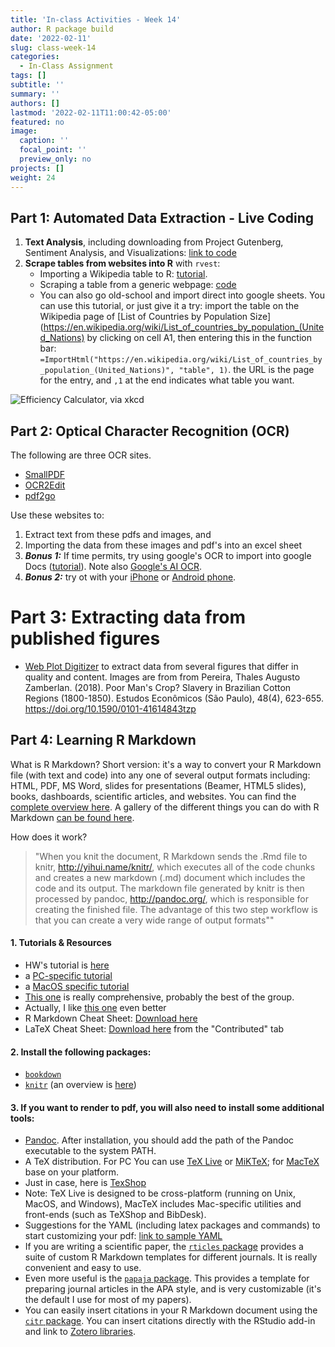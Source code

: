 ```yaml
---
title: 'In-class Activities - Week 14'
author: R package build
date: '2022-02-11'
slug: class-week-14
categories:
  - In-Class Assignment
tags: []
subtitle: ''
summary: ''
authors: []
lastmod: '2022-02-11T11:00:42-05:00'
featured: no
image:
  caption: ''
  focal_point: ''
  preview_only: no
projects: []
weight: 24
---
```


## Part 1: Automated Data Extraction - Live Coding

1. **Text Analysis**, including downloading from Project Gutenberg, Sentiment Analysis, and Visualizations: [link to code](https://gist.github.com/embruna/20a42d68d3c56047fbffc585feb64fd1)
1. **Scrape tables from websites into R** with `rvest`: 
    * Importing a Wikipedia table to R: [tutorial](https://kyleake.medium.com/wikipedia-data-scraping-with-r-rvest-in-action-3c419db9af2d).  
    * Scraping a table from a generic webpage: [code](https://gist.github.com/embruna/0614e25e6113f7d491f6ba826af87e04)
    * You can also go old-school and import direct into google sheets. You can use this tutorial, or just give it a try: import the table on the Wikipedia page of [List of Countries by Population Size](https://en.wikipedia.org/wiki/List_of_countries_by_population_(United_Nations) by clicking on cell A1, then entering this in the function bar: `=ImportHtml("https://en.wikipedia.org/wiki/List_of_countries_by_population_(United_Nations)", "table", 1)`. the URL is the page for the entry, and `,1` at the end indicates what table you want. 

![Efficiency Calculator, via [xkcd](https://xkcd.com/1205/)](https://imgs.xkcd.com/comics/is_it_worth_the_time.png)  



## Part 2: Optical Character Recognition (OCR)

The following are three OCR sites. 

  * [SmallPDF](https://smallpdf.com/)
  * [OCR2Edit](www.ocr2edit.com)
  * [pdf2go](https://www.pdf2go.com/)

Use these websites to:

  1. Extract text from these pdfs and images, and 
  1. Importing the data from these images and pdf's into an excel sheet
  1. ***Bonus 1:*** If time permits, try using google's OCR to import into google Docs ([tutorial](https://www.klippa.com/en/blog/information/google-docs-ocr/)). Note also [Google's AI OCR](https://cloud.google.com/use-cases/ocr).
  1. ***Bonus 2:*** try ot with your [iPhone](https://support.apple.com/en-us/HT212630) or [Android phone](https://www.usatoday.com/story/tech/tips/2022/05/08/iphone-android-use-smartphone-as-scanner/9674231002/).

# Part 3: Extracting data from published figures


* [Web Plot Digitizer](https://automeris.io/WebPlotDigitizer/) to extract data from several figures that differ in quality and content. Images are from from Pereira, Thales Augusto Zamberlan. (2018). Poor Man's Crop? Slavery in Brazilian Cotton Regions (1800-1850). Estudos Econômicos (São Paulo), 48(4), 623-655. https://doi.org/10.1590/0101-41614843tzp




## Part 4: Learning R Markdown

What is R Markdown? Short version: it's a way to convert your R Markdown file (with text and code) into any one of several output formats including: HTML, PDF, MS Word, slides for presentations (Beamer, HTML5 slides), books, dashboards, scientific articles, and websites. You can find the [complete overview here](https://rmarkdown.rstudio.com/). A gallery of the different things you can do with R Markdown [can be found here](https://rmarkdown.rstudio.com/gallery.html).

How does it work? 

> "When you knit the document, R Markdown sends the .Rmd file to knitr, http://yihui.name/knitr/, which executes all of the code chunks and creates a new markdown (.md) document which includes the code and its output. The markdown file generated by knitr is then processed by pandoc, http://pandoc.org/, which is responsible for creating the finished file. The advantage of this two step workflow is that you can create a very wide range of output formats""

#### 1. Tutorials & Resources

 - HW's tutorial is [here](https://r4ds.had.co.nz/r-markdown.html)
 - a [PC-specific tutorial](https://medium.com/@sorenlind/create-pdf-reports-using-r-r-markdown-latex-and-knitr-on-windows-10-952b0c48bfa9)
 - a [MacOS specific tutorial](https://medium.com/@sorenlind/create-pdf-reports-using-r-r-markdown-latex-and-knitr-on-macos-high-sierra-e7b5705c9fd) 
 - [This one](https://ourcodingclub.github.io/tutorials/rmarkdown/) is really comprehensive, probably the best of the group.
 - Actually, I like [this one](https://ucsbcarpentry.github.io/R-markdown/02-intro/index.html) even better 
 - R Markdown Cheat Sheet: [Download here](https://posit.co/resources/cheatsheets/)
 - LaTeX Cheat Sheet: [Download here](https://posit.co/resources/cheatsheets/) from the "Contributed" tab

#### 2. Install the following packages: 

- [`bookdown`](https://pkgs.rstudio.com/bookdown/)
- [`knitr`](https://github.com/yihui/knitr) (an overview is [here](https://yihui.org/knitr/))

#### 3. If you want to render to pdf, you will also need to install some additional tools: 

- [Pandoc](https://github.com/jgm/pandoc/releases). After installation, you should add the path of the Pandoc executable to the system PATH.
- A TeX distribution. For PC You can use [TeX Live](https://www.tug.org/texlive/) or [MiKTeX](https://miktex.org/download); for [MacTeX](https://tug.org/mactex/mactex-download.html) base on your platform. 
- Just in case, here is [TexShop](https://pages.uoregon.edu/koch/texshop/)
- Note: TeX Live is designed to be cross-platform (running on Unix, MacOS, and Windows), MacTeX includes Mac-specific utilities and front-ends (such as TeXShop and BibDesk).
- Suggestions for the YAML (including latex packages and commands) to start customizing your pdf: [link to sample YAML](https://gist.github.com/embruna/dae2ff1f1c4b56ab0193fd29d22ba8af)  
- If you are writing a scientific paper, the [`rticles` package](https://pkgs.rstudio.com/rticles/) provides a suite of custom R Markdown templates for different journals. It is really convenient and easy to use.
- Even more useful is the [`papaja` package](https://github.com/crsh/papaja). This provides a template for preparing journal articles in the APA style, and is very customizable (it's the default I use for most of my papers).
- You can easily insert citations in your R Markdown document using the [`citr` package](https://github.com/crsh/citr). You can insert citations directly with the RStudio add-in and link to [Zotero libraries](https://www.zotero.org/).



<!--- ## Grading Rubric: ---->


